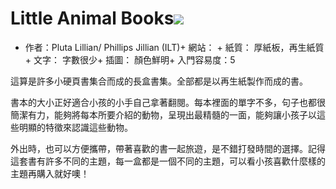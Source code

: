# Little Animal Books![](https://images-na.ssl-images-amazon.com/images/I/41ZzGKkoKOL._SX184_BO1,204,203,200_.jpg)

+ 作者：Pluta Lillian/ Phillips Jillian (ILT)+ 網站： + 紙質： 厚紙板，再生紙質+ 文字： 字數很少+ 插圖： 顏色鮮明+ 入門容易度：5

這算是許多小硬頁書集合而成的長盒書集。全部都是以再生紙製作而成的書。

書本的大小正好適合小孩的小手自己拿著翻閱。每本裡面的單字不多，句子也都很簡潔有力，能夠將每本所要介紹的動物，呈現出最精髓的一面，能夠讓小孩子以這些明顯的特徵來認識這些動物。

外出時，也可以方便攜帶，帶著喜歡的書一起旅遊，是不錯打發時間的選擇。記得這套書有許多不同的主題，每一盒都是一個不同的主題，可以看小孩喜歡什麼樣的主題再購入就好噢！
